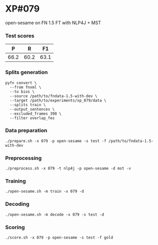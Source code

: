 # XP\#079

open-sesame on FN 1.5 FT with NLP4J + MST

### Test scores
| P | R | F1 |
| --- | --- | --- |
| 66.2 | 60.2 | 63.1 |

### Splits generation
```
pyfn convert \
  --from fnxml \
  --to bios \
  --source /path/to/fndata-1.5-with-dev \
  --target /path/to/experiments/xp_079/data \
  --splits train \
  --output_sentences \
  --excluded_frames 398 \
  --filter overlap_fes
```

### Data preparation
```
./prepare.sh -x 079 -p open-sesame -s test -f /path/to/fndata-1.5-with-dev
```

### Preprocessing
```
./preprocess.sh -x 079 -t nlp4j -p open-sesame -d mst -v
```

### Training
```
./open-sesame.sh -m train -x 079 -d
```

### Decoding
```
./open-sesame.sh -m decode -x 079 -s test -d
```

### Scoring
```
./score.sh -x 079 -p open-sesame -s test -f gold
```
